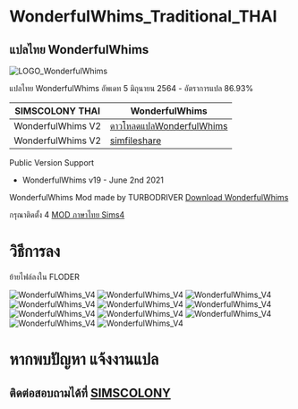 # WonderfulWhims_Traditional_THAI

## แปลไทย WonderfulWhims

![LOGO_WonderfulWhims](https://img.itch.zone/aW1nLzQyNjc4NDEucG5n/original/bivTAu.png)

 แปลไทย WonderfulWhims อัพเดท 5 มิถุนายน 2564  - อัตราการแปล 86.93%

| SIMSCOLONY THAI| WonderfulWhims|
| ------------- | ------------- |
| WonderfulWhims V2| [ดาวโหลดแปลWonderfulWhims](https://github.com/simcolony/WickedWhims_Traditional_THAI/raw/master/[SIMSCOLONY]_WonderfulWhims_Thai_V4.package) |
| WonderfulWhims V2| [simfileshare]() |

Public Version Support
 - WonderfulWhims v19 - June 2nd 2021

WonderfulWhims Mod made by TURBODRIVER   [Download WonderfulWhims](https://wonderfulwhims.com/) 

กรุณาติดตั้ง 4 [MOD ภาษาไทย Sims4](https://simcolony.github.io/TS4THDEMO/)

# วิธีการลง
ย้ายไฟล์ลงใน FLODER

![WonderfulWhims_V4](https://github.com/simscolony/WonderfulWhims_Traditional_THAI/blob/main/SS/Won2.jpg?raw=true)
![WonderfulWhims_V4](https://github.com/simscolony/WonderfulWhims_Traditional_THAI/blob/main/SS/Won3.jpg?raw=true)
![WonderfulWhims_V4](https://github.com/simscolony/WonderfulWhims_Traditional_THAI/blob/main/SS/Won4.jpg?raw=true)
![WonderfulWhims_V4](https://github.com/simscolony/WonderfulWhims_Traditional_THAI/blob/main/SS/Won5.jpg?raw=true)
![WonderfulWhims_V4](https://github.com/simscolony/WonderfulWhims_Traditional_THAI/blob/main/SS/Won6.jpg?raw=true)
![WonderfulWhims_V4](https://github.com/simscolony/WonderfulWhims_Traditional_THAI/blob/main/SS/Won7.jpg?raw=true)
![WonderfulWhims_V4](https://github.com/simscolony/WonderfulWhims_Traditional_THAI/blob/main/SS/Won8.jpg?raw=true)
![WonderfulWhims_V4](https://github.com/simscolony/WonderfulWhims_Traditional_THAI/blob/main/SS/Won9.jpg?raw=true)
![WonderfulWhims_V4](https://github.com/simscolony/WonderfulWhims_Traditional_THAI/blob/main/SS/Won10.jpg?raw=true)
![WonderfulWhims_V4](https://github.com/simscolony/WonderfulWhims_Traditional_THAI/blob/main/SS/Won11.jpg?raw=true)
![WonderfulWhims_V4](https://github.com/simscolony/WonderfulWhims_Traditional_THAI/blob/main/SS/Won12.jpg?raw=true)



# หากพบปัญหา แจ้งงานแปล
## ติดต่อสอบถามได้ที่ [SIMSCOLONY](https://www.facebook.com/SimsColony/)

